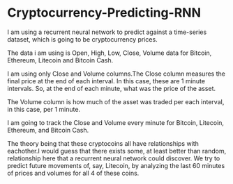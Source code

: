 # Cryptocurrency-Predicting-RNN

I am using a recurrent neural network to predict against a time-series dataset, which is going to be cryptocurrency prices.

The data i am using is Open, High, Low, Close, Volume data for Bitcoin, Ethereum, Litecoin and Bitcoin Cash.

I am using only Close and Volume columns.The Close column measures the final price at the end of each interval. In this case, these are 1 minute intervals. So, at the end of each minute, what was the price of the asset.

The Volume column is how much of the asset was traded per each interval, in this case, per 1 minute.

I am going to track the Close and Volume every minute for Bitcoin, Litecoin, Ethereum, and Bitcoin Cash.

The theory being that these cryptocoins all have relationships with eachother.I would guess that there exists some, at least better than random, relationship here that a recurrent neural network could discover. We try to predict future movements of, say, Litecoin, by analyzing the last 60 minutes of prices and volumes for all 4 of these coins. 
